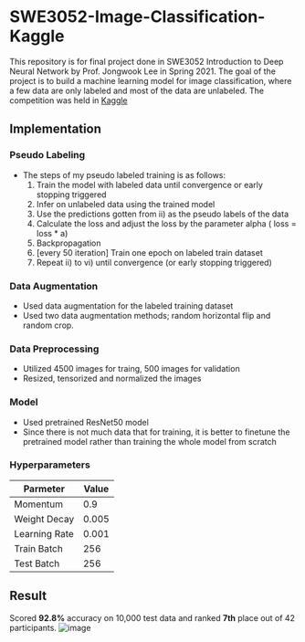 # SWE3052-Image-Classification-Kaggle
This repository is for final project done in SWE3052 Introduction to Deep Neural Network by Prof. Jongwook Lee in Spring 2021. The goal of the project is to build a machine learning model for image classification, where a few data are only labeled and most of the data are unlabeled. The competition was held in [Kaggle](https://www.kaggle.com/competitions/dnn2021ssl/overview)

## Implementation 
### Pseudo Labeling
- The steps of my pseudo labeled training is as follows:
  1. Train the model with labeled data until convergence or early stopping triggered
  2. Infer on unlabeled data using the trained model
  3. Use the predictions gotten from ii) as the pseudo labels of the data
  4. Calculate the loss and adjust the loss by the parameter alpha ( loss = loss * a)
  5. Backpropagation
  6. [every 50 iteration] Train one epoch on labeled train dataset
  7. Repeat ii) to vi) until convergence (or early stopping triggered)
  
### Data Augmentation
- Used data augmentation for the labeled training dataset
- Used two data augmentation methods; random horizontal flip and random crop.

### Data Preprocessing
- Utilized 4500 images for traing, 500 images for validation
- Resized, tensorized and normalized the images

### Model 
- Used pretrained ResNet50 model 
- Since there is not much data that for training, it is better to finetune the pretrained model rather than training the whole model from scratch
 
 ### Hyperparameters
|    Parmeter   |      Value    |
| ------------- | ------------- |
|    Momentum   |       0.9     |
|  Weight Decay |      0.005    |
| Learning Rate |      0.001    |
|  Train Batch  |      256      |
|  Test Batch   |      256      |

## Result
Scored **92.8%** accuracy on 10,000 test data and ranked **7th** place out of 42 participants.
![image](https://user-images.githubusercontent.com/28348839/198411976-0aff97d3-7028-401c-9df9-26947fa692db.png)

